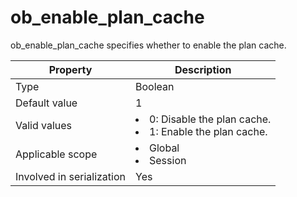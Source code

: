 # ob_enable_plan_cache

ob_enable_plan_cache specifies whether to enable the plan cache.

| **Property** | **Description** |
|---------|------------------------------------------------------------------------------------------------------------|
| Type | Boolean |
| Default value | 1 |
| Valid values | <li> 0: Disable the plan cache.   <li> 1: Enable the plan cache. |
| Applicable scope | <li> Global   <li> Session |
| Involved in serialization | Yes |
